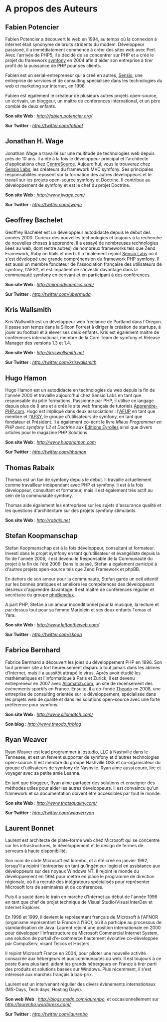 A propos des Auteurs
====================

Fabien Potencier
----------------

Fabien Potencier a découvert le web en 1994, au temps où la connexion à Internet était synonyme de bruits stridents du modem. Développeur passioné, il a immédiatement commencé à créer des sites web avec Perl. Avec l'arrivée de PHP5, il a décidé de se concentrer sur PHP et a créé le projet du framework [symfony](http://www.symfony-project.org/) en 2004 afin d'aider son entreprise à tirer profit de la puissance de PHP pour ses clients.

Fabien est un serial-entrepreneur qui a créé en autres, [Sensio](http://www.sensio.com/), une entreprise de services et de consulting spécialisée dans les technologies du web et marketing sur Internet, en 1998.

Fabien est également le créateur de plusieurs autres projets open-source, un écrivain, un bloggeur, un maître de conférences international, et un père comblé de deux enfants.

**Son site Web** : *http://fabien.potencier.org/*

**Sur Twitter** : *http://twitter.com/fabpot*

Jonathan H. Wage
----------------

Jonathan Wage a travaillé sur une multitude de technologies web depuis près de 10 ans. Il a été à la fois le développeur principal et l'architecte d'applications chez [CentreSource](http://www.centresource.com). Aujourd'hui, vous le trouverez chez [Sensio Labs](http://www.sensiolabs.com), les créateurs du framework MVC symfony. Ses principales responsabilités reposent sur la formation des autres développeurs et le travail sur les projets open-source symfony et Doctrine. Il contribue au développement de symfony et est le chef du projet Doctrine.

**Son site Web** : *http://www.jwage.com/*

**Sur Twitter** : *http://twitter.com/jwage*

Geoffrey Bachelet
-----------------

Geoffrey Bachelet est un développeur autodidacte depuis le début des années 2000. Curieux des nouvelles technologies et toujours à la recherche de nouvelles choses à apprendre, il a essayé de nombreuses technologies liées au web, dont (entre autres) de nombreux frameworks tels que Zend Framework, Ruby on Rails et merb. Il a finalement rejoint [Sensio Labs](http://www.sensiolabs.com/) où il s'est développé une grande compréhension du framework PHP symfony. Il est aussi un membre fondateur de l'association française des utilisateurs de symfony, l'AFSY, et est impatient de s'investir davantage dans la communauté symfony en écrivant et en participant à des conférences.

**Son site Web** : *http://mirmodynamics.com/*

**Sur Twitter** : *http://twitter.com/ubermuda*

Kris Wallsmith
--------------

Kris Wallsmith est un développeur web freelance de Portland dans l'Oregon. Il passe son temps dans la Silicon Forrest à diriger la création de startups, à jouer au football et à élever ses deux enfants. Kris est également maître de conférences international, membre de la Core Team de symfony et Release Manager des versions 1.3 et 1.4.

**Son site Web** : *http://kriswallsmith.net*

**Sur Twitter** : *http://twitter.com/kriswallsmith*

Hugo Hamon
----------

Hugo Hamon est un autodidacte en technologies du web depuis la fin de l'année 2000 et travaille aujourd'hui chez Sensio Labs en tant que responsable du pôle formations. Passionné par PHP, il utilise ce langage depuis plus de 8 ans et a créé le site web français de tutoriels  [Apprendre-PHP.com](http://www.apprendre-php.com). Hugo est impliqué dans deux associations : l'[AFUP](http://www.afup.org) en tant que membre et l'[AFSY](http://www.afsy.fr), le groupe d'utilisateurs de symfony, en tant que fondateur et Président. Il a également co-écrit le livre _Mieux Programmer en PHP avec symfony 1.2 et Doctrine_ aux [Editions Eyrolles](http://www.editions-eyrolles.com/Livre/9782212124941/symfony) ainsi que divers articles pour le magazine PHP Solutions.

**Son site Web** : *http://www.hugohamon.com*

**Sur Twitter** : *http://twitter.com/hhamon*

Thomas Rabaix
-------------

Thomas est un fan de symfony depuis le début. Il travaille actuellement comme travailleur indépendant avec PHP et symfony. Il est à la fois développeur, consultant et formateur, mais il est également très actif au sein de la communauté symfony.

Thomas aide également les entreprises sur les sujets d'assurance qualité et les questions d'architecture sur des projets symfony stimulants.

**Son site Web** : *http://rabaix.net*

Stefan Koopmanschap
-------------------

Stefan Koopmanschap est à la fois développeur, consultant et formateur. Investi dans le projet symfony en tant qu'utilisateur et évangéliste depuis la fin de l'année 2006, il est devenu le Responsable de la Communauté du projet à la fin de l'été 2009. Dans le passé, Stefan a également participé à d'autres projets open-source tels que Zend Framework et phpBB.

En dehors de son amour pour la communauté, Stefan garde un oeil attentif sur les bonnes pratiques et améliore les compétences des développeurs désireux d'apprendre davantage. Il est maître de conférences régulier et secrétaire du groupe [phpBenelux](http://www.phpbenelux.eu/).

A part PHP, Stefan a un amour inconditionnel pour la musique, la lecture et par dessus tout pour sa femme Marjolein et ses deux enfants Tomas et Yara.

**Son site Web** : *http://www.leftontheweb.com/*

**Sur Twitter** : *http://twitter.com/skoop*

Fabrice Bernhard
----------------

Fabrice Bernhard a découvert les joies du développement PHP en 1996. Son tout premier site a fort heureusement disparu à tout jamais dans les abîmes d'Internet, mais il a aussitôt attrapé le virus. Après avoir étudié les mathématiques et l'informatique à Paris et Zurick, il est devenu entrepreneur en 2007 avec [Allomatch.com](http://www.allomatch.com), un site de recensement des évènements sportifs en France. Ensuite, il a co-fondé [Theodo](http://www.theodo.fr) en 2008, une entreprise de consulting orientée sur le développement, spécialisée dans les projets web de qualité et dans les solutions open-source avec une forte préférence pour symfony.

**Son site Web** : *http://www.allomatch.com/*

**Son blog** : *http://www.theodo.fr/blog*

Ryan Weaver
-----------

Ryan Weaver est lead programmer à [Iostudio, LLC](http://www.iostudio.com/) à Nashville dans le Tennesee, et est un fervent supporter de symfony et d'autres technologies open-source. Il est membre du groupe Nashville OSS et co-organisateur du groupe d'utilisateurs de symfony de Nashvile. Ryan aime aussi courir, lire et voyager avec sa petite amie Leanna.

En tant que bloggeur, Ryan aime partager des solutions et enseigner des méthodes utiles pour aider les autres développeurs. Il est convaincu qu'un framework et sa documentation doivent être accessibles par tout le monde.

**Son site Web** : *http://www.thatsquality.com/*

**Sur Twitter** : *http://twitter.com/weaverryan*

Laurent Bonnet
--------------

Laurent est architecte de plate-forme web chez Microsoft qui se concentre sur les infrastructures, le développement et le design de fermes de serveurs à haute disponibilité. 

Son nom de code Microsoft est lorenbo, et a été créé en janvier 1992, lorsqu'il a rejoint l'entreprise en tant qu'ingénieur logiciel en assistance aux développeurs sur des noyaux Windows NT. Il rejoint le monde du développement en 1994 pour mettre en place le programme de direction régionale, où il a recruté des intégrateurs spécialisés pour représenter Microsoft lors de séminaires et de
conférences.

Puis il a sauté dans le train en marche d'Internet au début de l'année 1996 en tant que chef de projet technique de Visual Studio/Visual InterDev et Internet Explorer.

En 1998 et 1999, il devient le représentant français de Microsoft à l'AFNOR (organisme représentant la France à l'ISO), où il a participé au processus de standardisation de Java. Laurent rejoint une position internationale en 2000 pour développer l'infrastructure de Microsoft Commercial Internet System, une solution de portail d'e-commerce hautement évolutive co-développée par CompuServ, visant Telcos et Hosters.

Il rejoint Microsoft France en 2004, pour piloter une nouvelle activité consacrée aux hébergeurs et aux communautés du web. Il est toujours à ce poste 6 ans plus tard, aidant les grands hébergeurs en France à tirer parti des produits et solutions basées sur Windows. Plus récemment, il s'est intéressé aux marchés français à bas-prix.

Laurent est un intervenant régulier des divers évènements internationaux (MS-Days, Tech days, Hosting Days).

**Son web Web** : *http://blogs.msdn.com/laurenbo*, et occasionnellement sur *http://laurenbo.wordpress.com/*

**Sur Twitter** : *http://twitter.com/laurenbo*